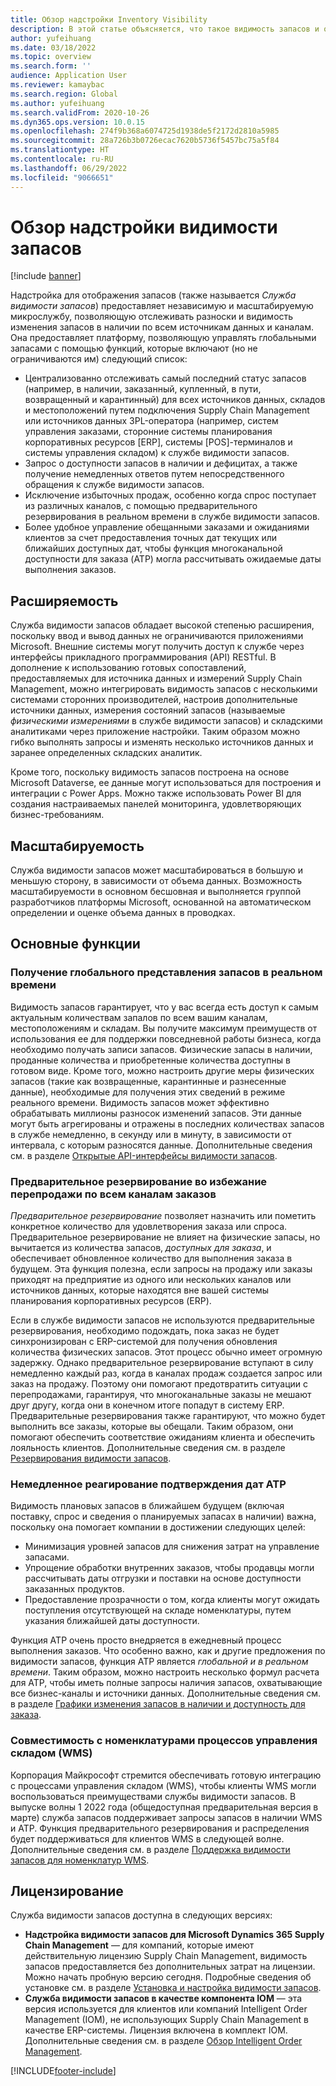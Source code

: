 ```yaml
---
title: Обзор надстройки Inventory Visibility
description: В этой статье объясняется, что такое видимость запасов и описываются ее возможности.
author: yufeihuang
ms.date: 03/18/2022
ms.topic: overview
ms.search.form: ''
audience: Application User
ms.reviewer: kamaybac
ms.search.region: Global
ms.author: yufeihuang
ms.search.validFrom: 2020-10-26
ms.dyn365.ops.version: 10.0.15
ms.openlocfilehash: 274f9b368a6074725d1938de5f2172d2810a5985
ms.sourcegitcommit: 28a726b3b0726ecac7620b5736f5457bc75a5f84
ms.translationtype: HT
ms.contentlocale: ru-RU
ms.lasthandoff: 06/29/2022
ms.locfileid: "9066651"
---
```

# <a name="inventory-visibility-add-in-overview"></a>Обзор надстройки видимости запасов

[!include [banner](../includes/banner.md)]

Надстройка для отображения запасов (также называется *Служба видимости запасов*) предоставляет независимую и масштабируемую микрослужбу, позволяющую отслеживать разноски и видимость изменения запасов в наличии по всем источникам данных и каналам. Она предоставляет платформу, позволяющую управлять глобальными запасами с помощью функций, которые включают (но не ограничиваются им) следующий список:

- Централизованно отслеживать самый последний статус запасов (например, в наличии, заказанный, купленный, в пути, возвращенный и карантинный) для всех источников данных, складов и местоположений путем подключения Supply Chain Management или источников данных 3PL-оператора (например, систем управления заказами, сторонние системы планирования корпоративных ресурсов \[ERP\], системы \[POS\]-терминалов и системы управления складом) к службе видимости запасов.
- Запрос о доступности запасов в наличии и дефицитах, а также получение немедленных ответов путем непосредственного обращения к службе видимости запасов.
- Исключение избыточных продаж, особенно когда спрос поступает из различных каналов, с помощью предварительного резервирования в реальном времени в службе видимости запасов.
- Более удобное управление обещанными заказами и ожиданиями клиентов за счет предоставления точных дат текущих или ближайших доступных дат, чтобы функция многоканальной доступности для заказа (ATP) могла рассчитывать ожидаемые даты выполнения заказов.

## <a name="extensibility"></a>Расширяемость

Служба видимости запасов обладает высокой степенью расширения, поскольку ввод и вывод данных не ограничиваются приложениями Microsoft. Внешние системы могут получить доступ к службе через интерфейсы прикладного программирования (API) RESTful. В дополнение к использованию готовых сопоставлений, предоставляемых для источника данных и измерений Supply Chain Management, можно интегрировать видимость запасов с несколькими системами сторонних производителей, настроив дополнительные источники данных, измерения состояний запасов (называемые *физическими измерениями* в службе видимости запасов) и складскими аналитиками через приложение настройки. Таким образом можно гибко выполнять запросы и изменять несколько источников данных и заранее определенных складских аналитик.

Кроме того, поскольку видимость запасов построена на основе Microsoft Dataverse, ее данные могут использоваться для построения и интеграции с Power Apps. Можно также использовать Power BI для создания настраиваемых панелей мониторинга, удовлетворяющих бизнес-требованиям.

## <a name="scalability"></a>Масштабируемость

Служба видимости запасов может масштабироваться в большую и меньшую сторону, в зависимости от объема данных. Возможность масштабируемости в основном бесшовная и выполняется группой разработчиков платформы Microsoft, основанной на автоматическом определении и оценке объема данных в проводках.

## <a name="feature-highlights"></a>Основные функции

### <a name="get-a-global-view-of-real-time-inventory"></a>Получение глобального представления запасов в реальном времени

Видимость запасов гарантирует, что у вас всегда есть доступ к самым актуальным количествам запалов по всем вашим каналам, местоположениям и складам. Вы получите максимум преимуществ от использования ее для поддержки повседневной работы бизнеса, когда необходимо получать записи запасов. Физические запасы в наличии, проданные количества и приобретенные количества доступны в готовом виде. Кроме того, можно настроить другие меры физических запасов (такие как возвращенные, карантинные и разнесенные данные), необходимые для получения этих сведений в режиме реального времени. Видимость запасов может эффективно обрабатывать миллионы разносок изменений запасов. Эти данные могут быть агрегированы и отражены в последних количествах запасов в службе немедленно, в секунду или в минуту, в зависимости от интервала, с которым разносятся данные. Дополнительные сведения см. в разделе [Открытые API-интерфейсы видимости запасов](inventory-visibility-api.md).

### <a name="soft-reservation-to-avoid-overselling-across-all-order-channels"></a>Предварительное резервирование во избежание перепродажи по всем каналам заказов

*Предварительное резервирование* позволяет назначить или пометить конкретное количество для удовлетворения заказа или спроса. Предварительное резервирование не влияет на физические запасы, но вычитается из количества запасов, *доступных для заказа*, и обеспечивает обновленное количество для выполнения заказа в будущем. Эта функция полезна, если запросы на продажу или заказы приходят на предприятие из одного или нескольких каналов или источников данных, которые находятся вне вашей системы планирования корпоративных ресурсов (ERP).

Если в службе видимости запасов не используются предварительные резервирования, необходимо подождать, пока заказ не будет синхронизирован с ERP-системой для получения обновления количества физических запасов. Этот процесс обычно имеет огромную задержку. Однако предварительное резервирование вступают в силу немедленно каждый раз, когда в каналах продаж создается запрос или заказ на продажу. Поэтому они помогают предотвратить ситуации с перепродажами, гарантируя, что многоканальные заказы не мешают друг другу, когда они в конечном итоге попадут в систему ERP. Предварительные резервирования также гарантируют, что можно будет выполнить все заказы, которые вы обещали. Таким образом, они помогают обеспечить соответствие ожиданиям клиента и обеспечить лояльность клиентов. Дополнительные сведения см. в разделе [Резервирования видимости запасов](inventory-visibility-reservations.md).

### <a name="immediate-response-of-atp-dates-confirmation"></a>Немедленное реагирование подтверждения дат ATP

Видимость плановых запасов в ближайшем будущем (включая поставку, спрос и сведения о планируемых запасах в наличии) важна, поскольку она помогает компании в достижении следующих целей:

- Минимизация уровней запасов для снижения затрат на управление запасами.
- Упрощение обработки внутренних заказов, чтобы продавцы могли рассчитывать даты отгрузки и поставки на основе доступности заказанных продуктов.
- Предоставление прозрачности о том, когда клиенты могут ожидать поступления отсутствующей на складе номенклатуры, путем указания ближайшей даты доступности.

Функция ATP очень просто внедряется в ежедневный процесс выполнения заказов. Что особенно важно, как и другие предложения по видимости запасов, функция ATP является *глобальной и в реальном времени*. Таким образом, можно настроить несколько формул расчета для ATP, чтобы иметь полные запросы наличия запасов, охватывающие все бизнес-каналы и источники данных. Дополнительные сведения см. в разделе [Графики изменения запасов в наличии и доступность для заказа](inventory-visibility-available-to-promise.md).

### <a name="compatibility-with-warehouse-management-processes-wms-items"></a>Совместимость с номенклатурами процессов управления складом (WMS)

Корпорация Майкрософт стремится обеспечивать готовую интеграцию с процессами управления складом (WMS), чтобы клиенты WMS могли воспользоваться преимуществами службы видимости запасов. В выпуске волны 1 2022 года (общедоступная предварительная версия в марте) служба запасов поддерживает запросы запасов в наличии WMS и ATP. Функция предварительного резервирования и распределения будет поддерживаться для клиентов WMS в следующей волне. Дополнительные сведения см. в разделе [Поддержка видимости запасов для номенклатур WMS](inventory-visibility-whs-support.md).

## <a name="licensing"></a>Лицензирование

Служба видимости запасов доступна в следующих версиях:

- **Надстройка видимости запасов для Microsoft Dynamics 365 Supply Chain Management** — для компаний, которые имеют действительную лицензию Supply Chain Management, видимость запасов предоставляется без дополнительных затрат на лицензии. Можно начать пробную версию сегодня. Подробные сведения об установке см. в разделе [Установка и настройка видимости запасов](inventory-visibility-setup.md).
- **Служба видимости запасов в качестве компонента IOM** — эта версия используется для клиентов или компаний Intelligent Order Management (IOM), не использующих Supply Chain Management в качестве ERP-системы. Лицензия включена в комплект IOM. Дополнительные сведения см. в разделе [Обзор Intelligent Order Management](/dynamics365/intelligent-order-management/overview).

[!INCLUDE[footer-include](../../includes/footer-banner.md)]
